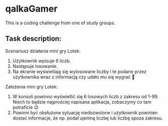 # qalkaGamer

This is a coding challenge from one of study groups.

## Task description:
Scenariusz działania mini gry Lotek:
<ol>
<li>Użytkownik wpisuje 6 liczb.</li>
<li>Następuje losowanie.</li>
<li>Na ekranie wyświetlają się wylosowane liczby i te podane przez użytkownika wraz z informacją czy udało mu się wygrać 🙂</li>
</ol>

Założenia mini gry Lotek:
<ol>
<li>W konsoli powinno wyświetlić się 6 losowych liczb z zakresu od 1-99. Niech to będzie najprościej napisana aplikacja, zobaczymy co tam potraficie 😉</li>
<li>Powinni być obsłużone sytuację niedozwolone i użytkownik powinien dostać informacje, że np. podał ujemną liczbę lub liczbę spoza zakresu.</li>
</ol>
